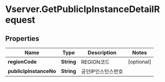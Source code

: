 # Vserver.GetPublicIpInstanceDetailRequest

## Properties
Name | Type | Description | Notes
------------ | ------------- | ------------- | -------------
**regionCode** | **String** | REGION코드 | [optional] 
**publicIpInstanceNo** | **String** | 공인IP인스턴스번호 | 


